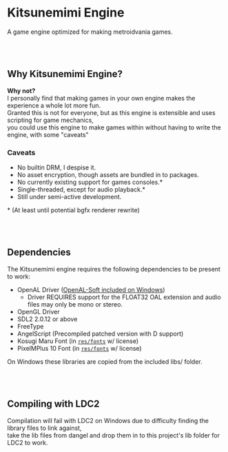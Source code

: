 # Kitsunemimi Engine
A game engine optimized for making metroidvania games.

&nbsp;  
&nbsp;  

## Why Kitsunemimi Engine?
**Why not?**  
I personally find that making games in your own engine makes the experience a whole lot more fun.  
Granted this is not for everyone, but as this engine is extensible and uses scripting for game mechanics,  
you could use this engine to make games within without having to write the engine, with some "caveats"

### Caveats
 * No builtin DRM, I despise it.
 * No asset encryption, though assets are bundled in to packages.
 * No currently existing support for games consoles.*
 * Single-threaded, except for audio playback.* 
 * Still under semi-active development.

\* (At least until potential bgfx renderer rewrite)

&nbsp;  
&nbsp;  

## Dependencies
The Kitsunemimi engine requires the following dependencies to be present to work:
 * OpenAL Driver ([OpenAL-Soft included on Windows](https://github.com/kcat/openal-soft))
   * Driver REQUIRES support for the FLOAT32 OAL extension and audio files may only be mono or stereo.
 * OpenGL Driver
 * SDL2 2.0.12 or above
 * FreeType
 * AngelScript (Precompiled patched version with D support)
 * Kosugi Maru Font (in [`res/fonts`](/res/fonts) w/ license)
 * PixelMPlus 10 Font (in [`res/fonts`](/res/fonts) w/ license)

On Windows these libraries are copied from the included libs/ folder.

&nbsp;  
&nbsp;  

## Compiling with LDC2
Compilation will fail with LDC2 on Windows due to difficulty finding the library files to link against,  
take the lib files from dangel and drop them in to this project's lib folder for LDC2 to work.